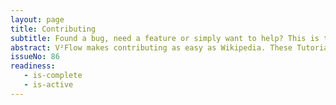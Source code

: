 ```yaml
---
layout: page
title: Contributing
subtitle: Found a bug, need a feature or simply want to help? This is the place ...
abstract: V²Flow makes contributing as easy as Wikipedia. These Tutorials show you in simple steps how to do it.
issueNo: 86
readiness:
   - is-complete
   - is-active
---
```

